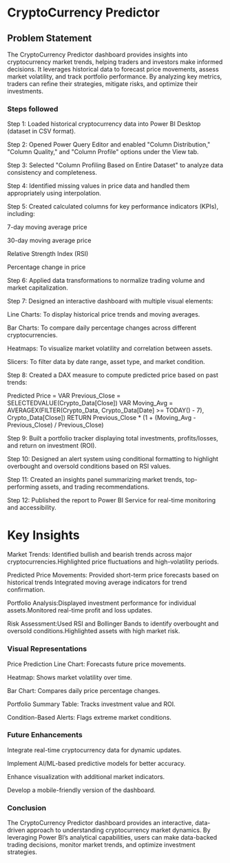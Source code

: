 # CryptoCurrency Predictor

## Problem Statement

The CryptoCurrency Predictor dashboard provides insights into cryptocurrency market trends, helping traders and investors make informed decisions. It leverages historical data to forecast price movements, assess market volatility, and track portfolio performance. By analyzing key metrics, traders can refine their strategies, mitigate risks, and optimize their investments.

### Steps followed 
Step 1: Loaded historical cryptocurrency data into Power BI Desktop (dataset in CSV format).

Step 2: Opened Power Query Editor and enabled "Column Distribution," "Column Quality," and "Column Profile" options under the View tab.

Step 3: Selected "Column Profiling Based on Entire Dataset" to analyze data consistency and completeness.

Step 4: Identified missing values in price data and handled them appropriately using interpolation.

Step 5: Created calculated columns for key performance indicators (KPIs), including:

7-day moving average price

30-day moving average price

Relative Strength Index (RSI)

Percentage change in price

Step 6: Applied data transformations to normalize trading volume and market capitalization.

Step 7: Designed an interactive dashboard with multiple visual elements:

Line Charts: To display historical price trends and moving averages.

Bar Charts: To compare daily percentage changes across different cryptocurrencies.

Heatmaps: To visualize market volatility and correlation between assets.

Slicers: To filter data by date range, asset type, and market condition.

Step 8: Created a DAX measure to compute predicted price based on past trends:

Predicted Price =
VAR Previous_Close = SELECTEDVALUE(Crypto_Data[Close])
VAR Moving_Avg = AVERAGEX(FILTER(Crypto_Data, Crypto_Data[Date] >= TODAY() - 7), Crypto_Data[Close])
RETURN Previous_Close * (1 + (Moving_Avg - Previous_Close) / Previous_Close)

Step 9: Built a portfolio tracker displaying total investments, profits/losses, and return on investment (ROI).

Step 10: Designed an alert system using conditional formatting to highlight overbought and oversold conditions based on RSI values.

Step 11: Created an insights panel summarizing market trends, top-performing assets, and trading recommendations.

Step 12: Published the report to Power BI Service for real-time monitoring and accessibility.
# Key Insights

Market Trends: Identified bullish and bearish trends across major cryptocurrencies.Highlighted price fluctuations and high-volatility periods.

Predicted Price Movements: Provided short-term price forecasts based on historical trends
Integrated moving average indicators for trend confirmation.

Portfolio Analysis:Displayed investment performance for individual assets.Monitored real-time profit and loss updates.

Risk Assessment:Used RSI and Bollinger Bands to identify overbought and oversold conditions.Highlighted assets with high market risk.

  ### Visual Representations

Price Prediction Line Chart: Forecasts future price movements.

Heatmap: Shows market volatility over time.

Bar Chart: Compares daily price percentage changes.

Portfolio Summary Table: Tracks investment value and ROI.

Condition-Based Alerts: Flags extreme market conditions.
 
 ### Future Enhancements
 
 Integrate real-time cryptocurrency data for dynamic updates.

Implement AI/ML-based predictive models for better accuracy.

Enhance visualization with additional market indicators.

Develop a mobile-friendly version of the dashboard.
 
 ### Conclusion
 
The CryptoCurrency Predictor dashboard provides an interactive, data-driven approach to understanding cryptocurrency market dynamics. By leveraging Power BI’s analytical capabilities, users can make data-backed trading decisions, monitor market trends, and optimize investment strategies.

